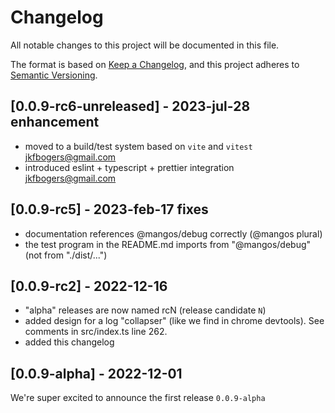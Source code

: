 # Changelog

All notable changes to this project will be documented in this file.

The format is based on [Keep a Changelog](https://keepachangelog.com/en/1.0.0/),
and this project adheres to [Semantic Versioning](https://semver.org/spec/v2.0.0.html).

## [0.0.9-rc6-unreleased] - 2023-jul-28 enhancement

-   moved to a build/test system based on `vite` and `vitest` <jkfbogers@gmail.com>
-   introduced eslint + typescript + prettier integration <jkfbogers@gmail.com>

## [0.0.9-rc5] - 2023-feb-17 fixes

-   documentation references @mangos/debug correctly (@mangos plural)
-   the test program in the README.md imports from "@mangos/debug" (not from "./dist/...")

## [0.0.9-rc2] - 2022-12-16

-   "alpha" releases are now named rcN (release candidate `N`)
-   added design for a log "collapser" (like we find in chrome devtools). See comments in src/index.ts line 262.
-   added this changelog

## [0.0.9-alpha] - 2022-12-01

We're super excited to announce the first release `0.0.9-alpha`

